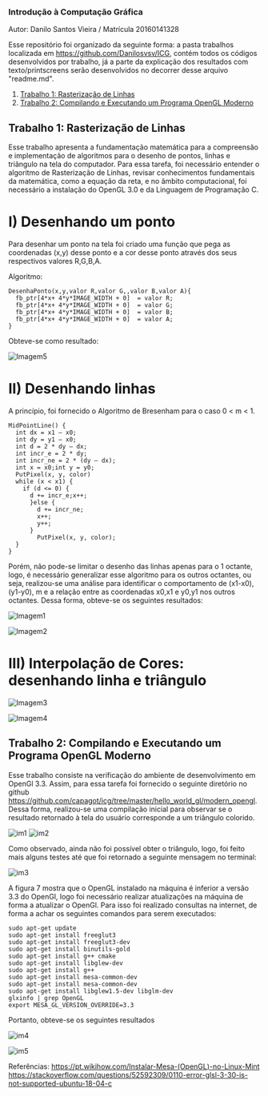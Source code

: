 ### Introdução à Computação Gráfica

Autor: Danilo Santos Vieira / Matrícula 20160141328

Esse repositório foi organizado da seguinte forma: a pasta trabalhos localizada em https://github.com/Danilosvsv/ICG, contém todos os códigos desenvolvidos por trabalho, já a parte da explicação dos resultados com texto/printscreens serão desenvolvidos no decorrer desse arquivo "readme.md".

1. [Trabalho 1: Rasterização de Linhas](#introduction)
2. [Trabalho 2: Compilando e Executando um Programa OpenGL Moderno](#introduction2)


## Trabalho 1: Rasterização de Linhas <a name="introduction"></a>

Esse trabalho apresenta a fundamentação matemática para a compreensão e implementação de algoritmos para o desenho de pontos, linhas e triângulo na tela do computador. Para essa tarefa, foi necessário entender o algoritmo de Rasterização de Linhas, revisar conhecimentos fundamentais da matemática, como a equação da reta, e no âmbito computacional, foi necessário a instalação do OpenGL 3.0 e da Linguagem de Programação C.

# I) Desenhando um ponto

Para desenhar um ponto na tela foi criado uma função que pega as coordenadas (x,y) desse ponto e a cor desse ponto através dos seus respectivos valores R,G,B,A.

Algoritmo: 

```
DesenhaPonto(x,y,valor R,valor G,,valor B,valor A){
  fb_ptr[4*x+ 4*y*IMAGE_WIDTH + 0]  = valor R;
  fb_ptr[4*x+ 4*y*IMAGE_WIDTH + 0]  = valor G;
  fb_ptr[4*x+ 4*y*IMAGE_WIDTH + 0]  = valor B;
  fb_ptr[4*x+ 4*y*IMAGE_WIDTH + 0]  = valor A;
}  
```
Obteve-se como resultado: 

![Imagem5](https://user-images.githubusercontent.com/66951092/85498909-f9edad80-b5b6-11ea-9be6-353313f7d6ba.png)

# II) Desenhando linhas

A princípio, foi fornecido o Algoritmo de Bresenham para o caso 0 < m < 1.

```
MidPointLine() {
  int dx = x1 – x0;
  int dy = y1 – x0;
  int d = 2 * dy – dx;
  int incr_e = 2 * dy;
  int incr_ne = 2 * (dy – dx);
  int x = x0;int y = y0;
  PutPixel(x, y, color) 
  while (x < x1) {
    if (d <= 0) {
      d += incr_e;x++;
      }else {
        d += incr_ne;
        x++;
        y++;
      }
        PutPixel(x, y, color);
  }
}
```
Porém, não pode-se limitar o desenho das linhas apenas para o 1 octante, logo, é necessário generalizar esse algoritmo para os outros octantes, ou seja, realizou-se uma análise para identificar o comportamento de (x1-x0), (y1-y0), m e a relação entre as coordenadas x0,x1 e y0,y1 nos outros octantes. Dessa forma, obteve-se os seguintes resultados:


![Imagem1](https://user-images.githubusercontent.com/66951092/85497796-ed685580-b5b4-11ea-9c9b-f601a685a257.jpeg)

![Imagem2](https://user-images.githubusercontent.com/66951092/85497806-f22d0980-b5b4-11ea-984c-df3e296af453.jpeg)


# III) Interpolação de Cores: desenhando linha e triângulo


![Imagem3](https://user-images.githubusercontent.com/66951092/85497812-f3f6cd00-b5b4-11ea-9dbc-8eb6949782e0.jpeg)

![Imagem4](https://user-images.githubusercontent.com/66951092/85497816-f5c09080-b5b4-11ea-861d-40de34db9f80.jpeg)

## Trabalho 2: Compilando e Executando um Programa OpenGL Moderno <a name="introduction2"></a>

Esse trabalho consiste na verificação do ambiente de desenvolvimento em OpenGl 3.3. Assim, para essa tarefa foi fornecido o seguinte diretório no github https://github.com/capagot/icg/tree/master/hello_world_gl/modern_opengl. Dessa forma, realizou-se uma compilação inicial para observar se o resultado retornado à tela do usuário corresponde a um triângulo colorido.

![im1](https://user-images.githubusercontent.com/66951092/85546087-f11acd00-b5f2-11ea-9418-ad78f4fac454.jpg)
![im2](https://user-images.githubusercontent.com/66951092/85546094-f1b36380-b5f2-11ea-9051-a95a165f9e05.jpg)

Como observado, ainda não foi possível obter o triângulo, logo, foi feito mais alguns testes até que foi retornado a seguinte mensagem no terminal:

![im3](https://user-images.githubusercontent.com/66951092/85546099-f2e49080-b5f2-11ea-9f0a-db4315fe1d1e.jpg)

A figura 7 mostra que o OpenGL instalado na máquina é inferior a versão 3.3 do OpenGl, logo foi necessário realizar atualizações na máquina de forma a atualizar o OpenGl. Para isso foi realizado consultas na internet, de forma a achar os seguintes comandos para serem executados:

```
sudo apt-get update
sudo apt-get install freeglut3
sudo apt-get install freeglut3-dev
sudo apt-get install binutils-gold
sudo apt-get install g++ cmake
sudo apt-get install libglew-dev
sudo apt-get install g++
sudo apt-get install mesa-common-dev
sudo apt-get install mesa-common-dev
sudo apt-get install libglew1.5-dev libglm-dev
glxinfo | grep OpenGL
export MESA_GL_VERSION_OVERRIDE=3.3
```

Portanto, obteve-se os seguintes resultados

![im4](https://user-images.githubusercontent.com/66951092/85546104-f415bd80-b5f2-11ea-8bd5-cd7ea476e8be.jpg)

![im5](https://user-images.githubusercontent.com/66951092/85546107-f546ea80-b5f2-11ea-9237-ee69908a3dc3.jpg)

Referências:
https://pt.wikihow.com/Instalar-Mesa-(OpenGL)-no-Linux-Mint
https://stackoverflow.com/questions/52592309/0110-error-glsl-3-30-is-not-supported-ubuntu-18-04-c

